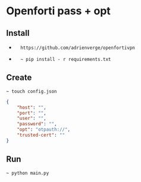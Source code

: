 # Openforti pass + opt

## Install 
* 
        https://github.com/adrienverge/openfortivpn
*
        ~ pip install - r requirements.txt
## Create
    ~ touch config.json

```json
{
    "host": "",
    "port": "",
    "user": "",
    "password": "",
    "opt": "otpauth://",
    "trusted-cert": ""
}
```
## Run
    ~ python main.py
